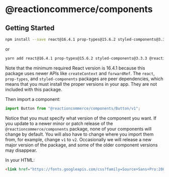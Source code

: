 # @reactioncommerce/components

## Getting Started

```bash
npm install --save react@16.4.1 prop-types@15.6.2 styled-components@3.3.3 @reactioncommerce/components
```

or

```bash
yarn add react@16.4.1 prop-types@15.6.2 styled-components@3.3.3 @reactioncommerce/components
```

Note that the minimum required React version is 16.4.1 because this package uses newer APIs like `createContext` and `forwardRef`. The `react`, `prop-types`, and `styled-components` packages are peer dependencies, which means that you must install the proper versions in your app. They are not included with this package.

Then import a component:

```js
import Button from "@reactioncommerce/components/Button/v1";
```

Notice that you must specify what version of the component you want. If you update to a newer minor or patch release of the `@reactioncommerce/components` package, none of your components will change by default. You will also have to change where you import them from, for example, change `v1` to `v2`. Occasionally we will release a new major version of the package, and some of the older component versions may disappear.

In your HTML:

```html
<link href="https://fonts.googleapis.com/css?family=Source+Sans+Pro:200,400,700" rel="stylesheet">
```